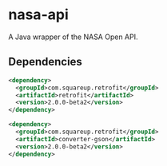 nasa-api
========

A Java wrapper of the NASA Open API.

Dependencies
------------
```xml
<dependency>
  <groupId>com.squareup.retrofit</groupId>
  <artifactId>retrofit</artifactId>
  <version>2.0.0-beta2</version>
</dependency>
```
```xml
<dependency>
  <groupId>com.squareup.retrofit</groupId>
  <artifactId>converter-gson</artifactId>
  <version>2.0.0-beta2</version>
</dependency>
```